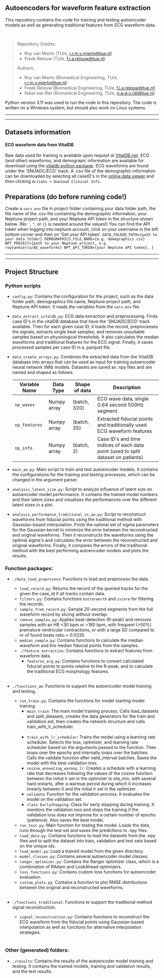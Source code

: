 Autoencoders for waveform feature extraction
----------------------------------------------------

This repository contains the code for training and testing autoencoder models as well as
generating traditional features from ECG waveform data. 

<br/>

> Repository Credits: <br/>
> * Roy van Mierlo (TU/e, [r.r.m.v.mierlo@tue.nl](mailto:r.r.m.v.mierlo@tue.nl))
> * Freek Relouw (TU/e, [f.j.a.relouw@tue.nl](mailto:f.j.a.relouw@tue.nl))

> Authors:
> * Roy van Mierlo (Biomedical Engineering, TU/e, [r.r.m.v.mierlo@tue.nl](mailto:r.r.m.v.mierlo@tue.nl))
> * Freek Relouw (Biomedical Engineering, TU/e, [f.j.a.relouw@tue.nl](mailto:f.j.a.relouw@tue.nl))
> * Natal van Riel (Biomedical Engineering, TU/e, [n.a.w.v.riel@tue.nl](mailto:n.a.w.v.riel@tue.nl))

Python version 3.11 was used to run the code in this repository. The code is written on a Windows system, 
but should also work on Linux systems.


---

---

## Datasets information

#### ECG waveform data from VitalDB
Raw data used for training is available upon request at [VitalDB.net](https://vitaldb.net/dataset/).
ECG (and other) waveforms, and demograpic information are available for download using
the [vitaldb python package](https://vitaldb.net/dataset/?query=lib).
ECG waveforms are found under the 'SNUADC/ECG' track. A .csv file of the demographic information can be downloaded by selecting all caseID's
in the [online data viewer](https://vitaldb.net/dataset/?query=viewer#) and then clicking
```Actions > Dowload Clinical Info```.

## Preparations (do before running code!)
Create a ```vars.env``` file in project folder containing your data folder path, the
file name of the .csv file containing the demographic information, your
Neptune project path, and your Neptune API token in the structure shown below. (No ```'```, 
```"```, or ```{}``` is needed around the values!) You can find the API token when logging
into neptune account, click on your username in the left bottom corner and then on
'Get your API token'.
    ```
    DATA_FOLDER_PATH={path to your data folder}
    DEMOGRAPHICS_FILE_NAME={e.g. demographics.csv}
    NPT_PROJECT={path to your Neptune project, e.g. royvanmierlo/AE_waveforms}
    NPT_API_TOKEN={your Neptune API token}, }
    ```

---

---

## Project Structure

###

### Python scripts

* ```config.py```: Contains the configuration for the project, such as the data folder path, demographics file name,
   Neptune project path, and Neptune API token. It reads the variables from the ```vars.env``` file.

* ```data_extract_vitaldb.py```: ECG data extraction and preprocessing. Finds case ID's in the vitalDB database 
   that have the 'SNUADC/ECG' track available. Then for each given case ID, it loads the record, preprocesses the 
   signals, extracts single beat samples, and removes unsuitable samples based on physiological thresholds. It also
   calculates the median waveforms and traditional features for the ECG signal. Finally, it saves processed samples per
   case ID in a .parquet file.

* ```data_create_arrays.py```: Combines the extracted data from the VitalDB database into arrays that can be used as 
   input for training autoencoder neural network (NN) models. Datasets are saved as .npy files and are named and shaped
   as follows: <br/>

   | Variable Name    | Data Type   | Shape of data | Description                                                                       |
   |------------------|-------------|---------------|-----------------------------------------------------------------------------------|
   | `np_waves`       | Numpy array | (batch, 320)  | ECG wave data, single 0.64 second 500Hz segment                                   |
   | `np_features`    | Numpy array | (batch, 35)   | Extracted fiducial points and traditionally used ECG waveform features            |
   | `np_info`        | Numpy array | (batch, 2)    | Case ID's and time indices of each data point (used to split dataset on patients) |

* ```main_ae.py```: Main script to train and test autoencoder models. It contains the configurations for the training 
   and testing processes, which can be changed in the argument parser. <br/>

* ```analysis_latent_size.py```: Script to analyze influence of latent size on autoencoder model performance. It 
   contains the trained model numbers and their latent sizes and visualizes the performances over the different latent
   sizes in a plot.

* ```analysis_performance_traditional_vs_ae.py```: Script to reconstruct waveforms from fiducial points using the 
   traditional method with Gaussian-based interpolation. Finds the optimal set of sigma parameters for the Gaussian 
   kernel to minimize the error between the reconstructed and original waveforms. Then it reconstructs the waveforms 
   using the optimal sigma's and calculates the error between the reconstructed and original waveforms. Finally, it
   compares the errors of the traditional method with the best performing autoencoder models and plots the results.

### Function packages:

* ```./data_load_preprocess```: Functions to load and preprocess the data.
  * ```load_record.py```: Returns the record of the queried tracks for the given the case_id if all tracks contain data.
  * ```filters.py```: Contains functions ```butterworth``` and ```zscore``` for filtering the records.
  * ```sample_from_record.py```: Sample 20-second segments from the full waveform record by slicing without overlap.
  * ```remove_samples.py```: Applies beat-detection (R-peak) and removes samples with an HR <30 bpm or >180 bpm, with
    frequent (>50%) premature ventricular contractions, or with a large SD compared to nr of found beats ratio > 0.0335.
  * ```median_sample.py```: Contains functions to calculate the median waveform and the median fiducial points from the 
    samples.
  * ```./feature_extraction```: Contains functions to extract features from waveform data.
    * ```features_ecg.py```: Contains functions to convert calculated fiducial points to points relative to the
      R-peak, and to calculate the traditional ECG morphology features.
<br/><br/>

* ```./functions_ae```: Functions to support the autoencoder model training and testing.
  * ```run_train.py```: Contains the functions for model starting model training. 
    * ```main_train```: The main model training process. Calls load_datasets and split_datasets, creates the data 
      generators for the train and validation set, then creates the network structure and calls train_with_lr_scheduler.
      <br/><br/>
    * ```train_with_lr_scheduler```: Trains the model using a learning rate scheduler. Selects the loss, optimizer, and
      learning rate scheduler based on the arguments passed to the function. Then loops over the epochs and internally
      loops over the batches. Calls the validate function after valid_interval batches. Saves the model with the best
      validation loss. 
    * ```cosine_annealing_warmup_lr```: Creates a schedule with a learning rate that decreases following the values of the
      cosine function between the initial lr set in the optimizer to eta_min, with several hard restarts, after a warmup 
      period during which it increases linearly between 0 and the initial lr set in the optimizer.
    * ```validate```: Function for the validation process. It evaluates the model on the validation set.
    * ```class EarlyStopping```: Class for early stopping during training. It monitors the validation loss and stops the 
      training if the validation loss does not improve for a certain number of epochs (patience). Also saves the best 
      model.
  * ```run_test.py```: Main function for testing the model. Loads the data, runs through the test set and saves the 
    predictions to .npy files.
  * ```load_data.py```: Contains functions to load the datasets from the .npy files and to split the dataset into train, 
    validation and test sets based on the unique ids.
  * ```load_model.py```: Load a trained model from the given directory.
  * ```model_classes.py```: Contains several autoencoder model classes. 
  * ```ranger_optimizer.py```: Contains the Ranger optimizer class, which is a combination of RAdam and LookAhead 
    optimizers.
  * ```loss_functions.py```: Contains custom loss functions for autoencoder evaluation.
  * ```custom_plots.py```: Contains a function to plot RMSE distributions between the original and reconstructed
    waveforms. 
<br/><br/>

* ```./functions_traditional```: Functions to support the traditional method signal reconstruction. 
  * ```signal_reconstruction.py```: Contains functions to reconstruct the ECG waveform from the fiducial points using 
    Gaussian-based interpolation as well as functions for alternative interpolation strategies.
<br/><br/>

### Other (generated) folders:
* ```./results```: Contains the results of the autoencoder model training and testing. It contains the trained models, 
  training and validation results, and the test results.
